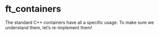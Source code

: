 # ft_containers
The standard C++ containers have all a specific usage. To make sure we understand them, let’s re-implement them!
